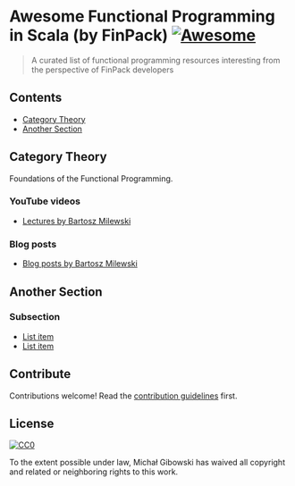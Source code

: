# Awesome Functional Programming in Scala (by FinPack) [![Awesome](https://cdn.rawgit.com/sindresorhus/awesome/d7305f38d29fed78fa85652e3a63e154dd8e8829/media/badge.svg)](https://github.com/sindresorhus/awesome)

> A curated list of functional programming resources interesting from the perspective of FinPack developers


## Contents

- [Category Theory](#category-theory)
- [Another Section](#another-section)


## Category Theory

Foundations of the Functional Programming.

### YouTube videos

- [Lectures by Bartosz Milewski](https://www.youtube.com/playlist?list=PLbgaMIhjbmEnaH_LTkxLI7FMa2HsnawM_)

### Blog posts

- [Blog posts by Bartosz Milewski](https://bartoszmilewski.com/2014/10/28/category-theory-for-programmers-the-preface/)


## Another Section

### Subsection

- [List item](http://example.com)
- [List item](http://example.com)


## Contribute

Contributions welcome! Read the [contribution guidelines](contributing.md) first.


## License

[![CC0](http://mirrors.creativecommons.org/presskit/buttons/88x31/svg/cc-zero.svg)](http://creativecommons.org/publicdomain/zero/1.0)

To the extent possible under law, Michał Gibowski has waived all copyright and
related or neighboring rights to this work.
